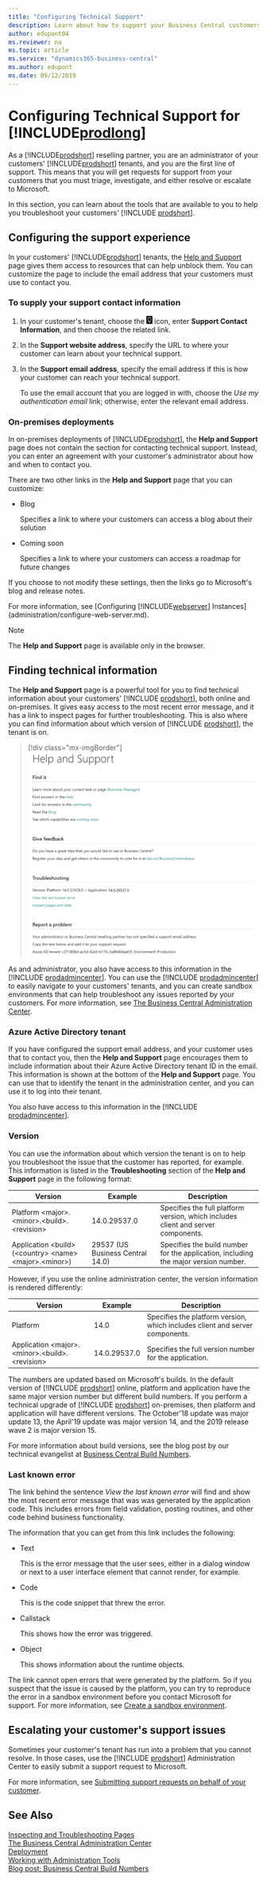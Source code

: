 ```yaml
---
title: "Configuring Technical Support"
description: Learn about how to support your Business Central customers, online and on-premises.
author: edupont04
ms.reviewer: na
ms.topic: article
ms.service: "dynamics365-business-central"
ms.author: edupont
ms.date: 09/12/2019
---
```

# Configuring Technical Support for [!INCLUDE[prodlong](developer/includes/prodlong.md)]

As a [!INCLUDE[prodshort](developer/includes/prodshort.md)] reselling partner, you are an administrator of your customers' [!INCLUDE[prodshort](developer/includes/prodshort.md)] tenants, and you are the first line of support. This means that you will get requests for support from your customers that you must triage, investigate, and either resolve or escalate to Microsoft.  

In this section, you can learn about the tools that are available to you to help you troubleshoot your customers' [!INCLUDE [prodshort](developer/includes/prodshort.md)].  

## Configuring the support experience

In your customers' [!INCLUDE[prodshort](developer/includes/prodshort.md)] tenants, the [Help and Support](/dynamics365/business-central/product-help-and-support?toc=/dynamics365/business-central/dev-itpro/toc.json) page gives them access to resources that can help unblock them. You can customize the page to include the email address that your customers must use to contact you.

<!--Temporary setup-->
### To supply your support contact information

1. In your customer's tenant, choose the ![Lightbulb that opens the Tell Me feature](developer/media/search_small.png "Tell me what you want to do") icon, enter **Support Contact Information**, and then choose the related link.
2. In the **Support website address**, specify the URL to where your customer can learn about your technical support.
3. In the **Support email address**, specify the email address if this is how your customer can reach your technical support.

    To use the email account that you are logged in with, choose the *Use my authentication email* link; otherwise, enter the relevant email address.  

<!--TODO: Set this up in the tenant admin center-->

### On-premises deployments

In on-premises deployments of [!INCLUDE[prodshort](developer/includes/prodshort.md)], the **Help and Support** page does not contain the section for contacting technical support. Instead, you can enter an agreement with your customer's administrator about how and when to contact you.  

There are two other links in the **Help and Support** page that you can customize:

- Blog

    Specifies a link to where your customers can access a blog about their solution  
- Coming soon

    Specifies a link to where your customers can access a roadmap for future changes

If you choose to not modify these settings, then the links go to Microsoft's blog and release notes.

For more information, see [Configuring [!INCLUDE[webserver](developer/includes/webserver.md)] Instances](administration/configure-web-server.md).

> [!NOTE]
> The **Help and Support** page is available only in the browser.  

## Finding technical information

The **Help and Support** page is a powerful tool for you to find technical information about your customers' [!INCLUDE [prodshort](developer/includes/prodshort.md)], both online and on-premises. It gives easy access to the most recent error message, and it has a link to inspect pages for further troubleshooting. This is also where you can find information about which version of [!INCLUDE [prodshort](developer/includes/prodshort.md)], the tenant is on.  

> [!div class="mx-imgBorder"]
> ![Help and Support page with links to troubleshooting](developer/media/admin/helpsupport_managed.png)

 As and administrator, you also have access to this information in the [!INCLUDE [prodadmincenter](developer/includes/prodadmincenter.md)]. You can use the [!INCLUDE [prodadmincenter](developer/includes/prodadmincenter.md)] to easily navigate to your customers' tenants, and you can create sandbox environments that can help troubleshoot any issues reported by your customers. For more information, see [The Business Central Administration Center](administration/tenant-admin-center.md).  

### Azure Active Directory tenant

If you have configured the support email address, and your customer uses that to contact you, then the **Help and Support** page encourages them to include information about their Azure Active Directory tenant ID in the email. This information is shown at the bottom of the **Help and Support** page. You can use that to identify the tenant in the administration center, and you can use it to log into their tenant.  

You also have access to this information in the [!INCLUDE [prodadmincenter](developer/includes/prodadmincenter.md)].  

### Version

You can use the information about which version the tenant is on to help you troubleshoot the issue that the customer has reported, for example. This information is listed in the **Troubleshooting** section of the **Help and Support** page in the following format:

|Version  |Example      |Description                                 |
|---------|-------------|--------------------------------------------|
|Platform \<major>.\<minor>.\<build>.\<revision>|14.0.29537.0  | Specifies the full platform version, which includes client and server components. |
|Application \<build> (\<country> \<name> \<major>.\<minor>)|29537 (US Business Central 14.0)| Specifies the build number for the application, including the major version number. |

However, if you use the online administration center, the version information is rendered differently:

|Version  |Example      |Description                                 |
|---------|-------------|--------------------------------------------|
|Platform |14.0 | Specifies the platform version, which includes client and server components. |
|Application \<major>.\<minor>.\<build>.\<revision>|14.0.29537.0 | Specifies the full version number for the application. |

The numbers are updated based on Microsoft's builds. In the default version of [!INCLUDE [prodshort](developer/includes/prodshort.md)] online, platform and application have the same major version number but different build numbers. If you perform a technical upgrade of [!INCLUDE [prodshort](developer/includes/prodshort.md)] on-premises, then platform and application will have different versions. The October'18 update was major update 13, the April'19 update was major version 14, and the 2019 release wave 2 is major version 15.  

For more information about build versions, see the blog post by our technical evangelist at [Business Central Build Numbers](https://freddysblog.com/2018/12/05/business-central-build-numbers/).  

### Last known error

The link behind the sentence *View the last known error* will find and show the most recent error message that was was generated by the application code. This includes errors from field validation, posting routines, and other code behind business functionality.  

The information that you can get from this link includes the following:

- Text

    This is the error message that the user sees, either in a dialog window or next to a user interface element that cannot render, for example.
- Code

    This is the code snippet that threw the error.
- Callstack

    This shows how the error was triggered.
- Object

    This shows information about the runtime objects.

The link cannot open errors that were generated by the platform. So if you suspect that the issue is caused by the platform, you can try to reproduce the error in a sandbox environment before you contact Microsoft for support. For more information, see [Create a sandbox environment](administration/tenant-admin-center-environments.md#create-a-sandbox-environment).

## Escalating your customer's support issues

Sometimes your customer's tenant has run into a problem that you cannot resolve. In those cases, use the [!INCLUDE [prodshort](developer/includes/prodshort.md)] Administration Center to easily submit a support request to Microsoft.  

For more information, see [Submitting support requests on behalf of your customer](administration/tenant-admin-center.md#submitting-support-requests-on-behalf-of-your-customer).  
<!-- TODO: How to manage your customers' support issues -->

## See Also

[Inspecting and Troubleshooting Pages](developer/devenv-inspecting-pages.md)  
[The Business Central Administration Center](administration/tenant-admin-center.md)  
[Deployment](deployment/Deployment.md)  
[Working with Administration Tools](administration/Administration.md)  
[Blog post: Business Central Build Numbers](https://freddysblog.com/2018/12/05/business-central-build-numbers/)
